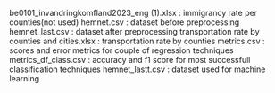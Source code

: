 be0101_invandringkomfland2023_eng (1).xlsx : immigrancy rate per counties(not used)
hemnet.csv : dataset before preprocessing
hemnet_last.csv : dataset after preprocessing
transportation rate by counties and cities.xlsx : transportation rate by counties
metrics.csv : scores and error metrics for couple of regression techniques
metrics_df_class.csv : accuracy and f1 score for most successfull classification techniques
hemnet_lastt.csv : dataset used for machine learning
